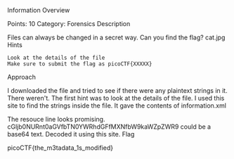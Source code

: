 Information Overview

Points: 10 Category: Forensics
Description

Files can always be changed in a secret way. Can you find the flag? cat.jpg
Hints

    Look at the details of the file
    Make sure to submit the flag as picoCTF{XXXXX}

Approach

I downloaded the file and tried to see if there were any plaintext strings in it. There weren't. The first hint was to look at the details of the file. I used this site to find the strings inside the file. It gave the contents of information.xml

The resouce line looks promising. cGljb0NURnt0aGVfbTN0YWRhdGFfMXNfbW9kaWZpZWR9 could be a base64 text. Decoded it using this site.
Flag

picoCTF{the_m3tadata_1s_modified}
